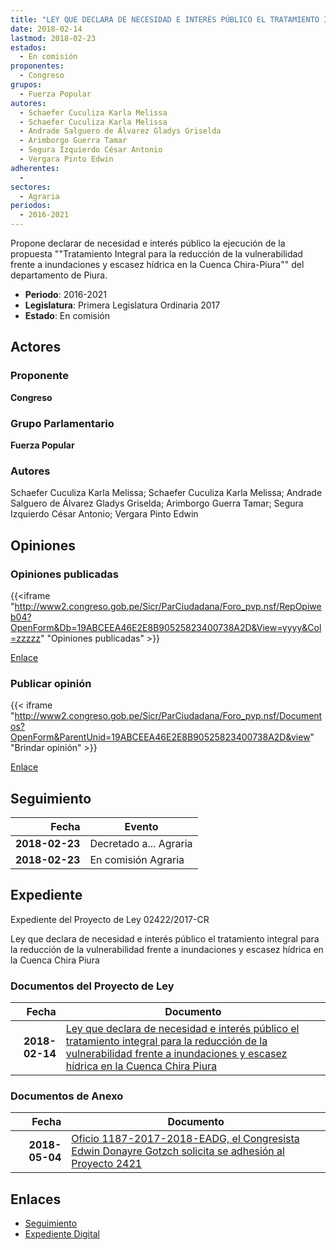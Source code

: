 ```yaml
---
title: "LEY QUE DECLARA DE NECESIDAD E INTERÉS PÚBLICO EL TRATAMIENTO INTEGRAL PARA LA REDUCCIÓN DE LA VULNERABILIDAD FRENTE A INUNDACIONES Y ESCASEZ HÍDRICA EN LA CUENCA CHIRA PIURA"
date: 2018-02-14
lastmod: 2018-02-23
estados: 
  - En comisión
proponentes: 
  - Congreso
grupos: 
  - Fuerza Popular
autores: 
  - Schaefer Cuculiza Karla Melissa
  - Schaefer Cuculiza Karla Melissa
  - Andrade Salguero de Álvarez Gladys Griselda
  - Arimborgo Guerra Tamar
  - Segura Izquierdo César Antonio
  - Vergara Pinto Edwin
adherentes: 
  - 
sectores: 
  - Agraria
periodos: 
  - 2016-2021
---
```


Propone declarar de necesidad e interés público la ejecución de la propuesta ""Tratamiento Integral para la reducción de la vulnerabilidad frente a inundaciones y escasez hídrica en la Cuenca Chira-Piura"" del departamento de Piura.

- **Periodo**: 2016-2021
- **Legislatura**: Primera Legislatura Ordinaria 2017
- **Estado**: En comisión

## Actores

### Proponente

**Congreso**

### Grupo Parlamentario

**Fuerza Popular**

### Autores

Schaefer Cuculiza Karla Melissa; Schaefer Cuculiza Karla Melissa; Andrade Salguero de Álvarez Gladys Griselda; Arimborgo Guerra Tamar; Segura Izquierdo César Antonio; Vergara Pinto Edwin


## Opiniones

### Opiniones publicadas

{{<iframe "http://www2.congreso.gob.pe/Sicr/ParCiudadana/Foro_pvp.nsf/RepOpiweb04?OpenForm&Db=19ABCEEA46E2E8B90525823400738A2D&View=yyyy&Col=zzzzz" "Opiniones publicadas" >}}

[Enlace](http://www2.congreso.gob.pe/Sicr/ParCiudadana/Foro_pvp.nsf/RepOpiweb04?OpenForm&Db=19ABCEEA46E2E8B90525823400738A2D&View=yyyy&Col=zzzzz)
### Publicar opinión

{{< iframe "http://www2.congreso.gob.pe/Sicr/ParCiudadana/Foro_pvp.nsf/Documentos?OpenForm&ParentUnid=19ABCEEA46E2E8B90525823400738A2D&view" "Brindar opinión" >}}

[Enlace](http://www2.congreso.gob.pe/Sicr/ParCiudadana/Foro_pvp.nsf/Documentos?OpenForm&ParentUnid=19ABCEEA46E2E8B90525823400738A2D&view)

## Seguimiento

| Fecha | Evento |
|------:|--------|
| **2018-02-23** | Decretado a... Agraria|
| **2018-02-23** | En comisión Agraria|


## Expediente

Expediente del Proyecto de Ley 02422/2017-CR

Ley que declara de necesidad e interés público el tratamiento integral para la reducción de la vulnerabilidad frente a inundaciones y escasez hídrica en la Cuenca Chira Piura


### Documentos del Proyecto de Ley

| Fecha | Documento |
|------:|--------|
| **2018-02-14** | [Ley que declara de necesidad e interés público el tratamiento integral para la reducción de la vulnerabilidad frente a inundaciones y escasez hídrica en la Cuenca Chira Piura](http://www.leyes.congreso.gob.pe/Documentos/2016_2021/Proyectos_de_Ley_y_de_Resoluciones_Legislativas/PL0242220180214.pdf) |

### Documentos de Anexo

| Fecha | Documento |
|------:|--------|
| **2018-05-04** | [Oficio 1187-2017-2018-EADG, el Congresista Edwin Donayre Gotzch solicita se adhesión al Proyecto 2421](http://www.leyes.congreso.gob.pe/Documentos/2016_2021/Oficios/Congresistas/OFICIO-1187-2017-2018-EADG.pdf) |

## Enlaces 

- [Seguimiento](http://www2.congreso.gob.pe/Sicr/TraDocEstProc/CLProLey2016.nsf/f7fff46988ca05b1052578e100829cc7/1ce61038513a73020525823400723773?OpenDocument)
- [Expediente Digital](http://www2.congreso.gob.pe/Sicr/TraDocEstProc/CLProLey2016.nsf/f7fff46988ca05b1052578e100829cc7/1ce61038513a73020525823400723773?OpenDocument&Click=05257FB7005EB655.eb71d0cf91d8294e05256cdf006b5706/$Body/0.1C6C)

